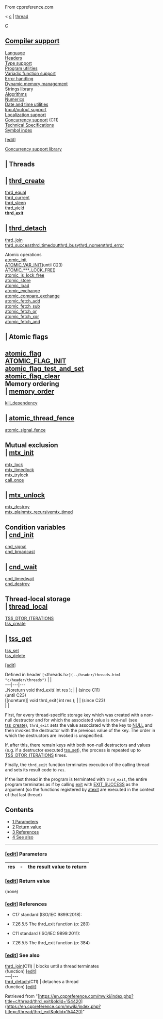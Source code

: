 From cppreference.com

< [c](../../c.html "c")‎ | [thread](../thread.html "c/thread")

[ C](../../c.html "c")

[Compiler support](../compiler_support.html "c/compiler support")  
---  
[Language](../language.html "c/language")  
[Headers](../header.html "c/header")  
[Type support](../types.html "c/types")  
[Program utilities](../program.html "c/program")  
[Variadic function support](../variadic.html "c/variadic")  
[Error handling](../error.html "c/error")  
[Dynamic memory management](../memory.html "c/memory")  
[Strings library](../string.html "c/string")  
[Algorithms](../algorithm.html "c/algorithm")  
[Numerics](../numeric.html "c/numeric")  
[Date and time utilities](../chrono.html "c/chrono")  
[Input/output support](../io.html "c/io")  
[Localization support](../locale.html "c/locale")  
[Concurrency support](../thread.html "c/thread") (C11)  
[Technical Specifications](../experimental.html "c/experimental")  
[Symbol index](../index.html "c/symbol index")  
  
[[edit]](https://en.cppreference.com/mwiki/index.php?title=Template:c/navbar_content&action=edit)

[ Concurrency support library](../thread.html "c/thread")

|  Threads  
---  
| [thrd_create](thrd_create.html "c/thread/thrd create")  
---  
[thrd_equal](thrd_equal.html "c/thread/thrd equal")  
[thrd_current](thrd_current.html "c/thread/thrd current")  
[thrd_sleep](thrd_sleep.html "c/thread/thrd sleep")  
[thrd_yield](thrd_yield.html "c/thread/thrd yield")  
**thrd_exit**  
  
| [thrd_detach](thrd_detach.html "c/thread/thrd detach")  
---  
[thrd_join](thrd_join.html "c/thread/thrd join")  
[thrd_successthrd_timedoutthrd_busythrd_nomemthrd_error](thrd_errors.html "c/thread/thrd errors")  
  
Atomic operations  
[atomic_init](../atomic/atomic_init.html "c/atomic/atomic init")  
[ATOMIC_VAR_INIT](../atomic/ATOMIC_VAR_INIT.html "c/atomic/ATOMIC VAR INIT")(until C23)  
[ATOMIC_***_LOCK_FREE](../atomic/ATOMIC_LOCK_FREE_consts.html "c/atomic/ATOMIC LOCK FREE consts")  
[atomic_is_lock_free](../atomic/atomic_is_lock_free.html "c/atomic/atomic is lock free")  
[atomic_store](../atomic/atomic_store.html "c/atomic/atomic store")  
[atomic_load](../atomic/atomic_load.html "c/atomic/atomic load")  
[atomic_exchange](../atomic/atomic_exchange.html "c/atomic/atomic exchange")  
[atomic_compare_exchange](../atomic/atomic_compare_exchange.html "c/atomic/atomic compare exchange")  
[atomic_fetch_add](../atomic/atomic_fetch_add.html "c/atomic/atomic fetch add")  
[atomic_fetch_sub](../atomic/atomic_fetch_sub.html "c/atomic/atomic fetch sub")  
[atomic_fetch_or](../atomic/atomic_fetch_or.html "c/atomic/atomic fetch or")  
[atomic_fetch_xor](../atomic/atomic_fetch_xor.html "c/atomic/atomic fetch xor")  
[atomic_fetch_and](../atomic/atomic_fetch_and.html "c/atomic/atomic fetch and")  
  
|  Atomic flags  
---  
[atomic_flag](../atomic/atomic_flag.html "c/atomic/atomic flag")  
[ATOMIC_FLAG_INIT](../atomic/ATOMIC_FLAG_INIT.html "c/atomic/ATOMIC FLAG INIT")  
[atomic_flag_test_and_set](../atomic/atomic_flag_test_and_set.html "c/atomic/atomic flag test and set")  
[atomic_flag_clear](../atomic/atomic_flag_clear.html "c/atomic/atomic flag clear")  
Memory ordering  
| [memory_order](../atomic/memory_order.html "c/atomic/memory order")  
---  
[kill_dependency](../atomic/kill_dependency.html "c/atomic/kill dependency")  
  
| [atomic_thread_fence](../atomic/atomic_thread_fence.html "c/atomic/atomic thread fence")  
---  
[atomic_signal_fence](../atomic/atomic_signal_fence.html "c/atomic/atomic signal fence")  
  
Mutual exclusion  
| [mtx_init](mtx_init.html "c/thread/mtx init")  
---  
[mtx_lock](mtx_lock.html "c/thread/mtx lock")  
[mtx_timedlock](mtx_timedlock.html "c/thread/mtx timedlock")  
[mtx_trylock](mtx_trylock.html "c/thread/mtx trylock")  
[call_once](ONCE_FLAG_INIT.html "c/thread/call once")  
  
| [mtx_unlock](mtx_unlock.html "c/thread/mtx unlock")  
---  
[mtx_destroy](mtx_destroy.html "c/thread/mtx destroy")  
[mtx_plainmtx_recursivemtx_timed](mtx_types.html "c/thread/mtx types")  
  
Condition variables  
| [cnd_init](cnd_init.html "c/thread/cnd init")  
---  
[cnd_signal](cnd_signal.html "c/thread/cnd signal")  
[cnd_broadcast](cnd_broadcast.html "c/thread/cnd broadcast")  
  
| [cnd_wait](cnd_wait.html "c/thread/cnd wait")  
---  
[cnd_timedwait](cnd_timedwait.html "c/thread/cnd timedwait")  
[cnd_destroy](cnd_destroy.html "c/thread/cnd destroy")  
  
Thread-local storage  
| [thread_local](thread_local.html "c/thread/thread local")  
---  
[TSS_DTOR_ITERATIONS](TSS_DTOR_ITERATIONS.html "c/thread/TSS DTOR ITERATIONS")  
[tss_create](tss_create.html "c/thread/tss create")  
  
| [tss_get](tss_get.html "c/thread/tss get")  
---  
[tss_set](tss_set.html "c/thread/tss set")  
[tss_delete](tss_delete.html "c/thread/tss delete")  
  
[[edit]](https://en.cppreference.com/mwiki/index.php?title=Template:c/thread/navbar_content&action=edit)

Defined in header `[`<threads.h>`](../header/threads.html "c/header/threads")` |  |   
---|---|---  
_Noreturn void thrd_exit( int res ); |  | (since C11)   
(until C23)  
[[noreturn]] void thrd_exit( int res ); |  |  (since C23)  
| |   
  
First, for every thread-specific storage key which was created with a non-null destructor and for which the associated value is non-null (see [tss_create](tss_create.html "c/thread/tss create")), `thrd_exit` sets the value associated with the key to [NULL](../types/NULL.html) and then invokes the destructor with the previous value of the key. The order in which the destructors are invoked is unspecified. 

If, after this, there remain keys with both non-null destructors and values (e.g. if a destructor executed [tss_set](tss_set.html "c/thread/tss set")), the process is repeated up to [TSS_DTOR_ITERATIONS](TSS_DTOR_ITERATIONS.html "c/thread/TSS DTOR ITERATIONS") times. 

Finally, the `thrd_exit` function terminates execution of the calling thread and sets its result code to `res`. 

If the last thread in the program is terminated with `thrd_exit`, the entire program terminates as if by calling [exit](../program/exit.html "c/program/exit") with [EXIT_SUCCESS](../program/EXIT_status.html "c/program/EXIT status") as the argument (so the functions registered by [atexit](../program/atexit.html "c/program/atexit") are executed in the context of that last thread) 

## Contents

  * [1 Parameters](thrd_exit.html#Parameters)
  * [2 Return value](thrd_exit.html#Return_value)
  * [3 References](thrd_exit.html#References)
  * [4 See also](thrd_exit.html#See_also)

  
---  
  
### [[edit](https://en.cppreference.com/mwiki/index.php?title=c/thread/thrd_exit&action=edit&section=1 "Edit section: Parameters")] Parameters

res  |  \-  |  the result value to return   
---|---|---  
  
### [[edit](https://en.cppreference.com/mwiki/index.php?title=c/thread/thrd_exit&action=edit&section=2 "Edit section: Return value")] Return value

(none) 

### [[edit](https://en.cppreference.com/mwiki/index.php?title=c/thread/thrd_exit&action=edit&section=3 "Edit section: References")] References

  * C17 standard (ISO/IEC 9899:2018): 



    

  * 7.26.5.5 The thrd_exit function (p: 280) 



  * C11 standard (ISO/IEC 9899:2011): 



    

  * 7.26.5.5 The thrd_exit function (p: 384) 



### [[edit](https://en.cppreference.com/mwiki/index.php?title=c/thread/thrd_exit&action=edit&section=4 "Edit section: See also")] See also

[ thrd_join](thrd_join.html "c/thread/thrd join")(C11) |  blocks until a thread terminates   
(function) [[edit]](https://en.cppreference.com/mwiki/index.php?title=Template:c/thread/dsc_thrd_join&action=edit)  
---|---  
[ thrd_detach](thrd_detach.html "c/thread/thrd detach")(C11) |  detaches a thread   
(function) [[edit]](https://en.cppreference.com/mwiki/index.php?title=Template:c/thread/dsc_thrd_detach&action=edit)  
  
Retrieved from "[https://en.cppreference.com/mwiki/index.php?title=c/thread/thrd_exit&oldid=154420](https://en.cppreference.com/mwiki/index.php?title=c/thread/thrd_exit&oldid=154420)" 
